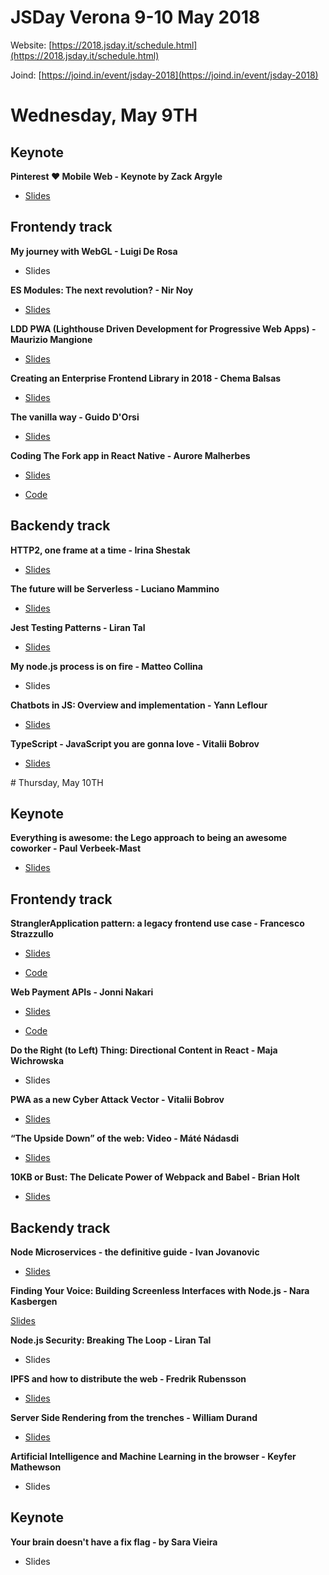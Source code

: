 # JSDay Verona 9-10 May 2018

Website: [https://2018.jsday.it/schedule.html](https://2018.jsday.it/schedule.html)

Joind: [https://joind.in/event/jsday-2018](https://joind.in/event/jsday-2018)

# Wednesday, May 9TH

## Keynote

**Pinterest ❤️ Mobile Web -  Keynote by Zack Argyle**

+ [Slides](slides/Pinterest__️Mobile_Web__jsdays.pdf)

## Frontendy track
	
**My journey with WebGL  - Luigi De Rosa**

+ Slides 

**ES Modules: The next revolution? - Nir Noy**

+ [Slides](https://docs.google.com/presentation/d/e/2PACX-1vT_y9QGJ47-TwerPWSCy0X6BLz6Kw7MxydfgnxbtNYaPv0BTebsIKxv1qVO-AzDhqBd4iWKRZzvz05r/pub?start=false&loop=false&delayms=3000&slide=id.gc6fa3c898_0_0)

**LDD PWA (Lighthouse Driven Development for Progressive Web Apps) - Maurizio Mangione**

+ [Slides](https://docs.google.com/presentation/d/e/2PACX-1vQ5-QXHRYeojLMg5rQMgriK_DGmeYaby6IpdVYRUEa6xRoSKGjikHJnrXM8nrjRI7J8lvzB3MJ_VTIc/pub?start=false&loop=false&delayms=3000&slide=id.g399f7bc995_0_12)

**Creating an Enterprise Frontend Library in 2018 - Chema Balsas**

+ [Slides](CreatinganEnterpriseFrontendLibraryin2018.pdf)

**The vanilla way - Guido D'Orsi**

+ [Slides](https://gdorsi.github.io/vanilla-way/packages/slides/)

**Coding The Fork app in React Native - Aurore Malherbes**

+ [Slides](https://slides.com/auroremalherbes/jsdayit#/)

+ [Code](https://github.com/AuroreM/verona-live)

## Backendy track

**HTTP2, one frame at a time - Irina Shestak**

+ [Slides](slides/http2.pdf)

**The future will be Serverless - Luciano Mammino**

+ [Slides](http://slides.com/lucianomammino/the-future-will-be-serverless-jsday#/)

**Jest Testing Patterns - Liran Tal**

+ [Slides](https://slides.com/lirantal/jest-testing-patterns#/19)

**My node.js process is on fire - Matteo Collina**

+ Slides

**Chatbots in JS: Overview and implementation - Yann Leflour**

+ [Slides](http://slides.com/yleflour/chatbots-in-js#/)

**TypeScript - JavaScript you are gonna love - Vitalii Bobrov**

+ [Slides](slides/ts-js-you-gonna-love.pdf)


# Thursday, May 10TH

## Keynote

**Everything is awesome: the Lego approach to being an awesome coworker - Paul Verbeek-Mast**

+ [Slides](slides/Everything_is_awesome.pdf)

## Frontendy track

**StranglerApplication pattern: a legacy frontend use case - Francesco Strazzullo**

+ [Slides](slides/Web_Payment_APIs_Presentation_Jonni_Nakari.pdf)

+ [Code](https://github.com/Wnt/PaymentRequestDemo)

**Web Payment APIs - Jonni Nakari**

+ [Slides](https://slides.com/francescostrazzullo/stranglerapplication-pattern#/)

+ [Code](https://github.com/francesco-strazzullo/angular-webpack-strangler)

**Do the Right (to Left) Thing: Directional Content in React - Maja Wichrowska**

+ Slides

**PWA as a new Cyber Attack Vector - Vitalii Bobrov**

+ [Slides](https://speakerdeck.com/bobrov1989/pwa-as-a-new-cyber-attack-vector)

**“The Upside Down” of the web: Video - Máté Nádasdi**

+ [Slides](slides/TheUpsideDown-Video.pdf)

**10KB or Bust: The Delicate Power of Webpack and Babel - Brian Holt**

+ [Slides](slides/BiranHolt10kbOrBust.pdf)

## Backendy track

**Node Microservices - the definitive guide - Ivan Jovanovic**

+ [Slides](slides/Node_Microservices_-_The_Definitive_Guide.pdf)

**Finding Your Voice: Building Screenless Interfaces with Node.js - Nara Kasbergen**

[Slides](slides/Finding_Your_Voice__Building_Screenless_Interfaces_with_Node.js.pdf)

**Node.js Security: Breaking The Loop - Liran Tal**

+ Slides

**IPFS and how to distribute the web - Fredrik Rubensson**

+ [Slides](slides/IPFS.pdf)

**Server Side Rendering from the trenches - William Durand**

+ [Slides](slides/ServerSideRendering.pdf)

**Artificial Intelligence and Machine Learning in the browser - Keyfer Mathewson**

+ Slides

## Keynote

**Your brain doesn't have a fix flag - by Sara Vieira**

+ Slides


	





